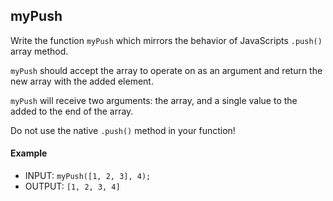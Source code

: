 ## myPush

Write the function `myPush` which mirrors the behavior of JavaScripts `.push()` array method.  

`myPush` should accept the array to operate on as an argument and return the new array with the added element.

`myPush` will receive two arguments: the array, and a single value to the added to the end of the array.

Do not use the native `.push()` method in your function!

#### Example


- INPUT: `myPush([1, 2, 3], 4);`
- OUTPUT: `[1, 2, 3, 4]`